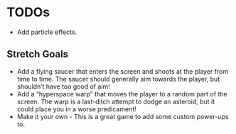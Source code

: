 # TODOs
- Add particle effects.

## Stretch Goals
- Add a flying saucer that enters the screen and shoots at the player from time to time. The saucer should generally aim towards the player, but shouldn’t have too good of aim!
- Add a “hyperspace warp” that moves the player to a random part of the screen. The warp is a last-ditch attempt to dodge an asteroid, but it could place you in a worse predicament!
- Make it your own - This is a great game to add some custom power-ups to.
